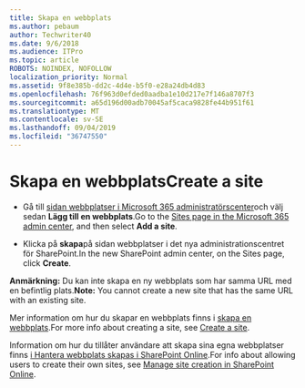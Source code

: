 ```yaml
---
title: Skapa en webbplats
ms.author: pebaum
author: Techwriter40
ms.date: 9/6/2018
ms.audience: ITPro
ms.topic: article
ROBOTS: NOINDEX, NOFOLLOW
localization_priority: Normal
ms.assetid: 9f8e385b-dd2c-4d4e-b5f0-e28a24db4d83
ms.openlocfilehash: 76f963d0efded0aadba1e10d217e7f146a8707f3
ms.sourcegitcommit: a65d196d00adb70045af5caca9828fe44b951f61
ms.translationtype: MT
ms.contentlocale: sv-SE
ms.lasthandoff: 09/04/2019
ms.locfileid: "36747550"
---
```

# <a name="create-a-site"></a><span data-ttu-id="8caea-102">Skapa en webbplats</span><span class="sxs-lookup"><span data-stu-id="8caea-102">Create a site</span></span>

- <span data-ttu-id="8caea-103">Gå till [sidan webbplatser i Microsoft 365 administratörscenter](https://portal.office.com/adminportal/home#/SitesList)och välj sedan **Lägg till en webbplats**.</span><span class="sxs-lookup"><span data-stu-id="8caea-103">Go to the [Sites page in the Microsoft 365 admin center](https://portal.office.com/adminportal/home#/SitesList), and then select **Add a site**.</span></span> 
    
- <span data-ttu-id="8caea-104">Klicka på **skapa**på sidan webbplatser i det nya administrationscentret för SharePoint.</span><span class="sxs-lookup"><span data-stu-id="8caea-104">In the new SharePoint admin center, on the Sites page, click **Create**.</span></span> 
    
 <span data-ttu-id="8caea-105">**Anmärkning:** Du kan inte skapa en ny webbplats som har samma URL med en befintlig plats.</span><span class="sxs-lookup"><span data-stu-id="8caea-105">**Note:** You cannot create a new site that has the same URL with an existing site.</span></span> 
  
<span data-ttu-id="8caea-106">Mer information om hur du skapar en webbplats finns i [skapa en webbplats](https://go.microsoft.com/fwlink/?linkid=866295).</span><span class="sxs-lookup"><span data-stu-id="8caea-106">For more info about creating a site, see [Create a site](https://go.microsoft.com/fwlink/?linkid=866295).</span></span>
  
<span data-ttu-id="8caea-107">Information om hur du tillåter användare att skapa sina egna webbplatser finns [i Hantera webbplats skapas i SharePoint Online](https://go.microsoft.com/fwlink/?linkid=866296).</span><span class="sxs-lookup"><span data-stu-id="8caea-107">For info about allowing users to create their own sites, see [Manage site creation in SharePoint Online](https://go.microsoft.com/fwlink/?linkid=866296).</span></span>
  

